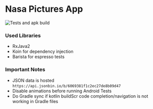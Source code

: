 # Nasa Pictures App
![Tests and apk build](https://github.com/karadkar/NasaPictures/workflows/Android%20Tests%20and%20apk%20build/badge.svg?branch=master)
### Used Libraries
- RxJava2
- Koin for dependency injection
- Barista for espresso tests

### Important Notes
- JSON data is hosted `https://api.jsonbin.io/b/6069381f1c2ec27de8b09d47`
- Disable animations before running Android Tests
- Do Gradle sync if kotlin buildScr code completion/navigation is not working in Gradle files
